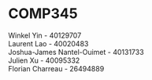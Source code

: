 # COMP345

Winkel Yin - 40129707
<br/>
Laurent Lao - 40020483
<br/>
Joshua-James Nantel-Ouimet - 40131733
<br/>
Julien Xu - 40095332
<br/>
Florian Charreau - 26494889
<br/>
